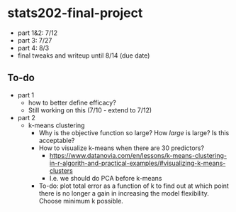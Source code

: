 # stats202-final-project
- part 1&2:  7/12
- part 3: 7/27
- part 4: 8/3
- final tweaks and writeup until 8/14 (due date)

## To-do
- part 1
  - how to better define efficacy?
  - Still working on this (7/10 - extend to 7/12)
- part 2
  - k-means clustering
    - Why is the objective function so large? How *large* is large? Is this acceptable?
    - How to visualize k-means when there are 30 predictors?
      - <https://www.datanovia.com/en/lessons/k-means-clustering-in-r-algorith-and-practical-examples/#visualizing-k-means-clusters>
      - I.e. we should do PCA before k-means 
    - To-do: plot total error as a function of k to find out at which point there is no longer a gain in increasing the model flexibility. Choose minimum k possible.
